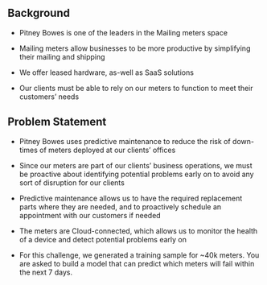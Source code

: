 ## Background

- Pitney Bowes is one of the leaders in the Mailing meters space

- Mailing meters allow businesses to be more productive by simplifying their mailing and shipping

- We offer leased hardware, as-well as SaaS solutions

- Our clients must be able to rely on our meters to function to meet their customers’ needs


## Problem Statement

 - Pitney Bowes uses predictive maintenance to reduce the risk of down-times of meters deployed at our clients’ offices
 
 - Since our meters are part of our clients’ business operations, we must be proactive about identifying potential problems early on to avoid any sort of disruption for our clients
 
 - Predictive maintenance allows us to have the required replacement parts where they are needed, and to proactively schedule an appointment with our customers if needed
 
 - The meters are Cloud-connected, which allows us to monitor the health of a device and detect potential problems early on
 
 - For this challenge, we generated a training sample for ~40k meters. You are asked to build a model that can predict which meters will fail within the next 7 days.
